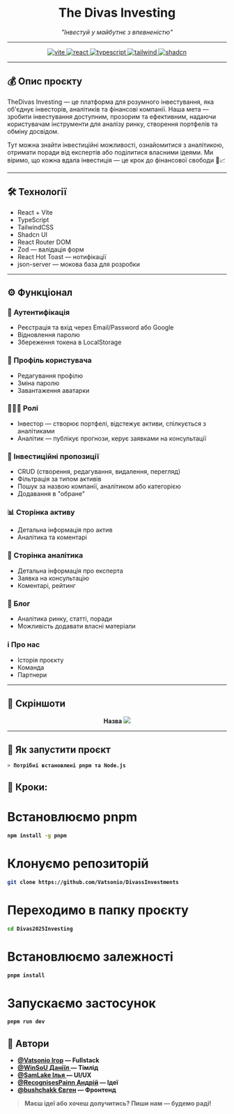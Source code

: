 <h1 align="center">The Divas Investing</h1>
<p align="center"><em>"Інвестуй у майбутнє з впевненістю"</em></p>

---

<p align="center">
  <a href="https://vitejs.dev/">
    <img src="https://img.shields.io/badge/Vite-646CFF?style=flat-square&logo=vite&logoColor=white" alt="vite" />
  </a>
  <a href="https://reactjs.org/">
    <img src="https://img.shields.io/badge/React-20232A?style=flat-square&logo=react&logoColor=61DAFB" alt="react" />
  </a>
  <a href="https://www.typescriptlang.org/">
    <img src="https://img.shields.io/badge/TypeScript-007ACC?style=flat-square&logo=typescript&logoColor=white" alt="typescript" />
  </a>
  <a href="https://tailwindcss.com/">
    <img src="https://img.shields.io/badge/TailwindCSS-38B2AC?style=flat-square&logo=tailwind-css&logoColor=white" alt="tailwind" />
  </a>
  <a href="https://shadcn.dev/">
    <img src="https://img.shields.io/badge/shadcn-F43F5E?style=flat-square&logo=shadcn&logoColor=white" alt="shadcn" />
  </a>
</p>

---

## 💰 Опис проєкту

TheDivas Investing — це платформа для розумного інвестування, яка об'єднує інвесторів, аналітиків та фінансові компанії. Наша мета — зробити інвестування доступним, прозорим та ефективним, надаючи користувачам інструменти для аналізу ринку, створення портфелів та обміну досвідом.

Тут можна знайти інвестиційні можливості, ознайомитися з аналітикою, отримати поради від експертів або поділитися власними ідеями. Ми віримо, що кожна вдала інвестиція — це крок до фінансової свободи 💸📈

---

## 🛠️ Технології

- React + Vite
- TypeScript
- TailwindCSS
- Shadcn UI
- React Router DOM
- Zod — валідація форм
- React Hot Toast — нотифікації
- json-server — мокова база для розробки

---

## ⚙️ Функціонал

### 🔐 Аутентифікація

- Реєстрація та вхід через Email/Password або Google
- Відновлення паролю
- Збереження токена в LocalStorage

### 👤 Профіль користувача

- Редагування профілю
- Зміна паролю
- Завантаження аватарки

### 🧑‍🤝‍🧑 Ролі

- Інвестор — створює портфелі, відстежує активи, спілкується з аналітиками
- Аналітик — публікує прогнози, керує заявками на консультації

### 📢 Інвестиційні пропозиції

- CRUD (створення, редагування, видалення, перегляд)
- Фільтрація за типом активів
- Пошук за назвою компанії, аналітиком або категорією
- Додавання в "обране"

### 📊 Сторінка активу

- Детальна інформація про актив
- Аналітика та коментарі

### 🏦 Сторінка аналітика

- Детальна інформація про експерта
- Заявка на консультацію
- Коментарі, рейтинг

### 📰 Блог

- Аналітика ринку, статті, поради
- Можливість додавати власні матеріали

### ℹ️ Про нас

- Історія проєкту
- Команда
- Партнери

---

## 📸 Скріншоти

<p align="center">
  <a><b>Назва<b/><a/>
  <img src="/img.png"/>
</p>

---

## 🚀 Як запустити проєкт

```bash
> Потрібні встановлені pnpm та Node.js
```

## 🔧 Кроки:

# Встановлюємо pnpm

```bash
npm install -g pnpm
```

# Клонуємо репозиторій

```bash
git clone https://github.com/Vatsonio/DivassInvestments
```

# Переходимо в папку проєкту

```bash
cd Divas2025Investing
```

# Встановлюємо залежності

```bash
pnpm install
```

# Запускаємо застосунок

```bash
pnpm run dev
```

## 👥 Автори

- [@Vatsonio Ігор](https://github.com/Vatsonio) — Fullstack
- [@WinSoU Даніїл ](https://github.com/bushchakkkkkky) — Тімлід
- [@SamLake Ілья ](https://github.com/sldjfngsldfnsldjfn) — UI/UX
- [@RecognisesPainn Андрій](https://github.com/RecognizesPain) — Ідеї
- [@bushchakk Євген](https://github.com/bushchakkkkkky) — Фронтенд

> Маєш ідеї або хочеш долучитись? Пиши нам — будемо раді!